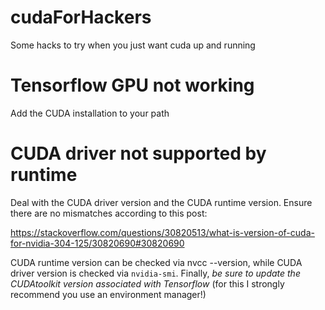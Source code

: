 # cudaForHackers
Some hacks to try when you just want cuda up and running

# Tensorflow GPU not working
Add the CUDA installation to your path

# CUDA driver not supported by runtime
Deal with the CUDA driver version and the CUDA runtime version. 
Ensure there are no mismatches according to this post:

https://stackoverflow.com/questions/30820513/what-is-version-of-cuda-for-nvidia-304-125/30820690#30820690


CUDA runtime version can be checked via nvcc --version, while CUDA driver version is checked via `nvidia-smi`. Finally, *be sure to update the CUDAtoolkit version associated with Tensorflow* (for this I strongly recommend you use an environment manager!) 
